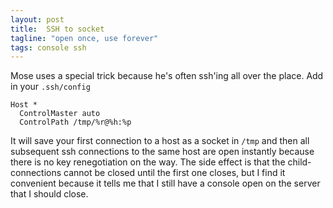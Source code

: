 ```yaml
---
layout: post
title:  SSH to socket
tagline: "open once, use forever"
tags: console ssh
---
```

Mose uses a special trick because he's often ssh'ing all over the place. Add in your `.ssh/config`

    Host *
      ControlMaster auto
      ControlPath /tmp/%r@%h:%p

It will save your first connection to a host as a socket in `/tmp` and then all subsequent ssh connections to the same host are open instantly because there is no key renegotiation on the way. The side effect is that the child-connections cannot be closed until the first one closes, but I find it convenient because it tells me that I still have a console open on the server that I should close.
